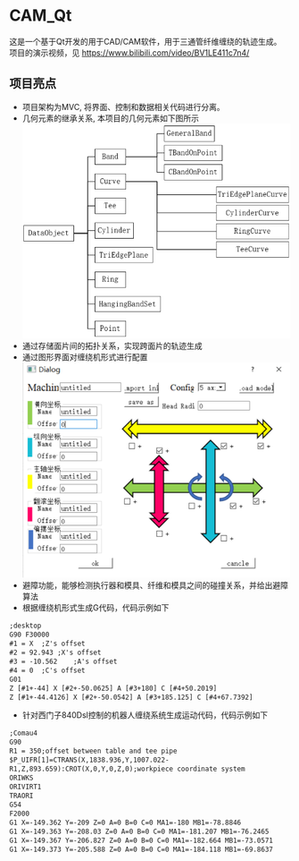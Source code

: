 # CAM_Qt
这是一个基于Qt开发的用于CAD/CAM软件，用于三通管纤维缠绕的轨迹生成。
项目的演示视频，见  https://www.bilibili.com/video/BV1LE411c7n4/


## 项目亮点
- 项目架构为MVC, 将界面、控制和数据相关代码进行分离。
- 几何元素的继承关系, 本项目的几何元素如下图所示</br>
![几何元素间的继承关系](https://github.com/jihaoqin/CAM_Qt/blob/master/docs/%E7%BB%A7%E6%89%BF%E5%85%B3%E7%B3%BB.png)
- 通过存储面片间的拓扑关系，实现跨面片的轨迹生成
- 通过图形界面对缠绕机形式进行配置</br>
![](https://github.com/jihaoqin/CAM_Qt/blob/master/docs/%E6%9C%BA%E5%BA%8A%E9%85%8D%E7%BD%AE.png)
- 避障功能，能够检测执行器和模具、纤维和模具之间的碰撞关系，并给出避障算法
- 根据缠绕机形式生成G代码，代码示例如下
```
;desktop
G90 F30000
#1 = X	;Z's offset
#2 = 92.943	;X's offset
#3 = -10.562	;A's offset
#4 = 0	;C's offset
G01
Z [#1+-44] X [#2+-50.0625] A [#3+180] C [#4+50.2019]
Z [#1+-44.4126] X [#2+-50.0542] A [#3+185.125] C [#4+67.7392]
```
- 针对西门子840Dsl控制的机器人缠绕系统生成运动代码，代码示例如下
```
;Comau4
G90
R1 = 350;offset between table and tee pipe 
$P_UIFR[1]=CTRANS(X,1838.936,Y,1007.022-R1,Z,893.659):CROT(X,0,Y,0,Z,0);workpiece coordinate system
ORIWKS
ORIVIRT1
TRAORI
G54
F2000
G1 X=-149.362 Y=-209 Z=0 A=0 B=0 C=0 MA1=-180 MB1=-78.8846
G1 X=-149.363 Y=-208.03 Z=0 A=0 B=0 C=0 MA1=-181.207 MB1=-76.2465
G1 X=-149.367 Y=-206.827 Z=0 A=0 B=0 C=0 MA1=-182.664 MB1=-73.0571
G1 X=-149.373 Y=-205.588 Z=0 A=0 B=0 C=0 MA1=-184.118 MB1=-69.8637
```

